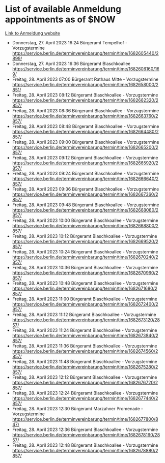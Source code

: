 # List of available Anmeldung appointments as of $NOW
[Link to Anmeldung website](https://service.berlin.de/terminvereinbarung/termin/tag.php?termin=1&anliegen[]=120686&dienstleisterlist=122210,122217,327316,122219,327312,122227,327314,122231,327346,122243,327348,122254,122252,329742,122260,329745,122262,329748,122271,327278,122273,327274,122277,327276,330436,122280,327294,122282,327290,122284,327292,122291,327270,122285,327266,122286,327264,122296,327268,150230,329760,122297,327286,122294,327284,122312,329763,122314,329775,122304,327330,122311,327334,122309,327332,317869,122281,327352,122279,329772,122283,122276,327324,122274,327326,122267,329766,122246,327318,122251,327320,122257,327322,122208,327298,122226,327300&herkunft=http%3A%2F%2Fservice.berlin.de%2Fdienstleistung%2F120686%2F)
- Donnerstag, 27. April 2023 16:24 Bürgeramt Tempelhof - Vorzugstermine https://service.berlin.de/terminvereinbarung/termin/time/1682605440/2899/
- Donnerstag, 27. April 2023 16:36 Bürgeramt Blaschkoallee https://service.berlin.de/terminvereinbarung/termin/time/1682606160/169/
- Freitag, 28. April 2023 07:00 Bürgeramt Rathaus Mitte - Vorzugstermine https://service.berlin.de/terminvereinbarung/termin/time/1682658000/2851/
- Freitag, 28. April 2023 08:12 Bürgeramt Blaschkoallee - Vorzugstermine https://service.berlin.de/terminvereinbarung/termin/time/1682662320/2857/
- Freitag, 28. April 2023 08:36 Bürgeramt Blaschkoallee - Vorzugstermine https://service.berlin.de/terminvereinbarung/termin/time/1682663760/2857/
- Freitag, 28. April 2023 08:48 Bürgeramt Blaschkoallee - Vorzugstermine https://service.berlin.de/terminvereinbarung/termin/time/1682664480/2857/
- Freitag, 28. April 2023 09:00 Bürgeramt Blaschkoallee - Vorzugstermine https://service.berlin.de/terminvereinbarung/termin/time/1682665200/2857/
- Freitag, 28. April 2023 09:12 Bürgeramt Blaschkoallee - Vorzugstermine https://service.berlin.de/terminvereinbarung/termin/time/1682665920/2857/
- Freitag, 28. April 2023 09:24 Bürgeramt Blaschkoallee - Vorzugstermine https://service.berlin.de/terminvereinbarung/termin/time/1682666640/2857/
- Freitag, 28. April 2023 09:36 Bürgeramt Blaschkoallee - Vorzugstermine https://service.berlin.de/terminvereinbarung/termin/time/1682667360/2857/
- Freitag, 28. April 2023 09:48 Bürgeramt Blaschkoallee - Vorzugstermine https://service.berlin.de/terminvereinbarung/termin/time/1682668080/2857/
- Freitag, 28. April 2023 10:00 Bürgeramt Blaschkoallee - Vorzugstermine https://service.berlin.de/terminvereinbarung/termin/time/1682668800/2857/
- Freitag, 28. April 2023 10:12 Bürgeramt Blaschkoallee - Vorzugstermine https://service.berlin.de/terminvereinbarung/termin/time/1682669520/2857/
- Freitag, 28. April 2023 10:24 Bürgeramt Blaschkoallee - Vorzugstermine https://service.berlin.de/terminvereinbarung/termin/time/1682670240/2857/
- Freitag, 28. April 2023 10:36 Bürgeramt Blaschkoallee - Vorzugstermine https://service.berlin.de/terminvereinbarung/termin/time/1682670960/2857/
- Freitag, 28. April 2023 10:48 Bürgeramt Blaschkoallee - Vorzugstermine https://service.berlin.de/terminvereinbarung/termin/time/1682671680/2857/
- Freitag, 28. April 2023 11:00 Bürgeramt Blaschkoallee - Vorzugstermine https://service.berlin.de/terminvereinbarung/termin/time/1682672400/2857/
- Freitag, 28. April 2023 11:12 Bürgeramt Blaschkoallee - Vorzugstermine https://service.berlin.de/terminvereinbarung/termin/time/1682673120/2857/
- Freitag, 28. April 2023 11:24 Bürgeramt Blaschkoallee - Vorzugstermine https://service.berlin.de/terminvereinbarung/termin/time/1682673840/2857/
- Freitag, 28. April 2023 11:36 Bürgeramt Blaschkoallee - Vorzugstermine https://service.berlin.de/terminvereinbarung/termin/time/1682674560/2857/
- Freitag, 28. April 2023 11:48 Bürgeramt Blaschkoallee - Vorzugstermine https://service.berlin.de/terminvereinbarung/termin/time/1682675280/2857/
- Freitag, 28. April 2023 12:12 Bürgeramt Blaschkoallee - Vorzugstermine https://service.berlin.de/terminvereinbarung/termin/time/1682676720/2857/
- Freitag, 28. April 2023 12:24 Bürgeramt Blaschkoallee - Vorzugstermine https://service.berlin.de/terminvereinbarung/termin/time/1682677440/2857/
- Freitag, 28. April 2023 12:30 Bürgeramt Marzahner Promenade - Vorzugstermine https://service.berlin.de/terminvereinbarung/termin/time/1682677800/847/
- Freitag, 28. April 2023 12:36 Bürgeramt Blaschkoallee - Vorzugstermine https://service.berlin.de/terminvereinbarung/termin/time/1682678160/2857/
- Freitag, 28. April 2023 12:48 Bürgeramt Blaschkoallee - Vorzugstermine https://service.berlin.de/terminvereinbarung/termin/time/1682678880/2857/
